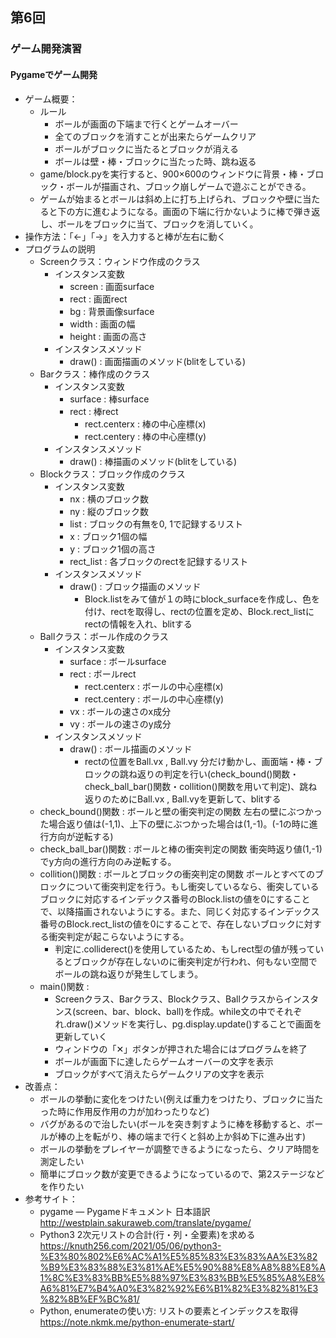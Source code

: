 ## 第6回
### ゲーム開発演習
#### Pygameでゲーム開発
-  ゲーム概要：
    - ルール
        - ボールが画面の下端まで行くとゲームオーバー
        - 全てのブロックを消すことが出来たらゲームクリア
        - ボールがブロックに当たるとブロックが消える
        - ボールは壁・棒・ブロックに当たった時、跳ね返る
    - game/block.pyを実行すると、900×600のウィンドウに背景・棒・ブロック・ボールが描画され、ブロック崩しゲームで遊ぶことができる。
    - ゲームが始まるとボールは斜め上に打ち上げられ、ブロックや壁に当たると下の方に進むようになる。画面の下端に行かないように棒で弾き返し、ボールをブロックに当て、ブロックを消していく。
-  操作方法：「←」「→」を入力すると棒が左右に動く
-  プログラムの説明
    - Screenクラス：ウィンドウ作成のクラス
         - インスタンス変数
             - screen : 画面surface
             - rect : 画面rect
             - bg : 背景画像surface
             - width : 画面の幅
             - height : 画面の高さ
         - インスタンスメソッド
             - draw() : 画面描画のメソッド(blitをしている)
    - Barクラス：棒作成のクラス
         - インスタンス変数
             - surface : 棒surface
             - rect : 棒rect
                 - rect.centerx : 棒の中心座標(x)
                 - rect.centery : 棒の中心座標(y)
         - インスタンスメソッド
             - draw() : 棒描画のメソッド(blitをしている)
    - Blockクラス：ブロック作成のクラス
         - インスタンス変数
             - nx : 横のブロック数
             - ny : 縦のブロック数
             - list : ブロックの有無を0, 1で記録するリスト
             - x : ブロック1個の幅
             - y : ブロック1個の高さ
             - rect_list : 各ブロックのrectを記録するリスト
         - インスタンスメソッド
             - draw() : ブロック描画のメソッド
                 - Block.listをみて値が１の時にblock_surfaceを作成し、色を付け、rectを取得し、rectの位置を定め、Block.rect_listにrectの情報を入れ、blitする
    - Ballクラス：ボール作成のクラス
         - インスタンス変数
             - surface : ボールsurface
             - rect : ボールrect
                 - rect.centerx : ボールの中心座標(x)
                 - rect.centery : ボールの中心座標(y)
             - vx : ボールの速さのx成分
             - vy : ボールの速さのy成分
         - インスタンスメソッド
             - draw() : ボール描画のメソッド
                 - rectの位置をBall.vx , Ball.vy 分だけ動かし、画面端・棒・ブロックの跳ね返りの判定を行い(check_bound()関数・check_ball_bar()関数・collition()関数を用いて判定)、跳ね返りのためにBall.vx , Ball.vyを更新して、blitする
     - check_bound()関数 : ボールと壁の衝突判定の関数
     左右の壁にぶつかった場合返り値は(-1,1)、上下の壁にぶつかった場合は(1,-1)。(-1の時に進行方向が逆転する)
     - check_ball_bar()関数 : ボールと棒の衝突判定の関数
     衝突時返り値(1,-1)でy方向の進行方向のみ逆転する。
     - collition()関数 : ボールとブロックの衝突判定の関数
     ボールとすべてのブロックについて衝突判定を行う。もし衝突しているなら、衝突しているブロックに対応するインデックス番号のBlock.listの値を0にすることで、以降描画されないようにする。また、同じく対応するインデックス番号のBlock.rect_listの値を0にすることで、存在しないブロックに対する衝突判定が起こらないようにする。
         - 判定に.colliderect()を使用しているため、もしrect型の値が残っているとブロックが存在しないのに衝突判定が行われ、何もない空間でボールの跳ね返りが発生してしまう。
     - main()関数 : 
         - Screenクラス、Barクラス、Blockクラス、Ballクラスからインスタンス(screen、bar、block、ball)を作成。while文の中でそれぞれ.draw()メソッドを実行し、pg.display.update()することで画面を更新していく
         - ウィンドウの「✕」ボタンが押された場合にはプログラムを終了
         - ボールが画面下に達したらゲームオーバーの文字を表示
         - ブロックがすべて消えたらゲームクリアの文字を表示
-  改善点：
     - ボールの挙動に変化をつけたい(例えば重力をつけたり、ブロックに当たった時に作用反作用の力が加わったりなど)
     - バグがあるので治したい(ボールを突き刺すように棒を移動すると、ボールが棒の上を転がり、棒の端まで行くと斜め上か斜め下に進み出す)
     - ボールの挙動をプレイヤーが調整できるようになったら、クリア時間を測定したい
     - 簡単にブロック数が変更できるようになっているので、第2ステージなどを作りたい
-  参考サイト：
     - pygame ― Pygameドキュメント 日本語訳 
     http://westplain.sakuraweb.com/translate/pygame/
     - Python3 2次元リストの合計(行・列・全要素)を求める
     https://knuth256.com/2021/05/06/python3-%E3%80%802%E6%AC%A1%E5%85%83%E3%83%AA%E3%82%B9%E3%83%88%E3%81%AE%E5%90%88%E8%A8%88%E8%A1%8C%E3%83%BB%E5%88%97%E3%83%BB%E5%85%A8%E8%A6%81%E7%B4%A0%E3%82%92%E6%B1%82%E3%82%81%E3%82%8B%EF%BC%81/
     - Python, enumerateの使い方: リストの要素とインデックスを取得
     https://note.nkmk.me/python-enumerate-start/